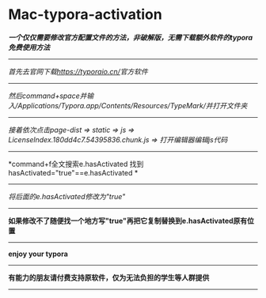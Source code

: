 # Mac-typora-activation

***一个仅仅需要修改官方配置文件的方法，非破解版，无需下载额外软件的typora免费使用方法***<hr>
*首先去官网下载<https://typoraio.cn/>官方软件*<hr>
*然后command+space并输入/Applications/Typora.app/Contents/Resources/TypeMark/并打开文件夹*<hr>
*接着依次点击page-dist => static => js => Licenselndex.180dd4c7.54395836.chunk.js => 打开编辑器编辑js代码*<hr>
*command+f全文搜索e.hasActivated 找到 hasActivated="true"==e.hasActivated *<hr>
*将后面的e.hasActivated修改为"true"*<hr>
**如果修改不了随便找一个地方写"true"再把它复制替换到e.hasActivated原有位置**<hr>
**enjoy your typora**<hr>
**有能力的朋友请付费支持原软件，仅为无法负担的学生等人群提供**<hr>

